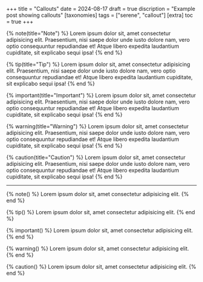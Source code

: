 +++
title = "Callouts"
date = 2024-08-17
draft = true
discription = "Example post showing callouts"
[taxonomies]
tags = ["serene", "callout"]
[extra]
toc = true
+++

{% note(title="Note") %}
Lorem ipsum dolor sit, amet consectetur adipisicing elit. Praesentium, nisi saepe dolor unde iusto dolore nam, vero optio consequuntur repudiandae et! Atque libero expedita laudantium cupiditate, sit explicabo sequi ipsa!
{% end %}

{% tip(title="Tip") %}
Lorem ipsum dolor sit, amet consectetur adipisicing elit. Praesentium, nisi saepe dolor unde iusto dolore nam, vero optio consequuntur repudiandae et! Atque libero expedita laudantium cupiditate, sit explicabo sequi ipsa!
{% end %}

{% important(title="Important") %}
Lorem ipsum dolor sit, amet consectetur adipisicing elit. Praesentium, nisi saepe dolor unde iusto dolore nam, vero optio consequuntur repudiandae et! Atque libero expedita laudantium cupiditate, sit explicabo sequi ipsa!
{% end %}

{% warning(title="Warning") %}
Lorem ipsum dolor sit, amet consectetur adipisicing elit. Praesentium, nisi saepe dolor unde iusto dolore nam, vero optio consequuntur repudiandae et! Atque libero expedita laudantium cupiditate, sit explicabo sequi ipsa!
{% end %}

{% caution(title="Caution") %}
Lorem ipsum dolor sit, amet consectetur adipisicing elit. Praesentium, nisi saepe dolor unde iusto dolore nam, vero optio consequuntur repudiandae et! Atque libero expedita laudantium cupiditate, sit explicabo sequi ipsa!
{% end %}

---

{% note() %}
Lorem ipsum dolor sit, amet consectetur adipisicing elit.
{% end %}

{% tip() %}
Lorem ipsum dolor sit, amet consectetur adipisicing elit.
{% end %}

{% important() %}
Lorem ipsum dolor sit, amet consectetur adipisicing elit.
{% end %}

{% warning() %}
Lorem ipsum dolor sit, amet consectetur adipisicing elit.
{% end %}

{% caution() %}
Lorem ipsum dolor sit, amet consectetur adipisicing elit.
{% end %}
